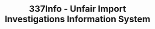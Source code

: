 ---
bigquery: https://console.cloud.google.com/bigquery?p=patents-public-data&d=usitc_investigations&page=dataset&project=sheets-management-319211
citation: US International Trade Commission 337Info Unfair Import Investigations Information
  System
contributors: US International Trade Comission
cost: None
description: US International Trade Commission 337Info Unfair Import Investigations
  Information System contains data on investigations done under Section 337. Section
  337 declares the infringement of certain statutory intellectual property rights
  and other forms of unfair competition in import trade to be unlawful practices.
  Most Section 337 investigations involve allegations of patent or registered trademark
  infringement.
documentation: FAQ and tutorial available on the site
last_edit: 04/11/2022, 22:59:53
location: https://pubapps2.usitc.gov/337external/
maintained_by: US International Trade Comission
schema_fields:
- scheduledStartDateEvidHear
- internalRemand
- investigationNo
- dateOfPublicationFrNotice
- finalIdOnViolationDue
- endDateMarkmanHearing
- invUnfairAct
- markmanHearing
- actualStartDateEvidHear
- finalDetNoViolation
- targetDate
- investigationTermDate
- investigationType
- finalIdOnViolationIssue
- teoReliefGranted
- copyrightNumbers
- patentNumbers
- dateCreated
- scheduledEndDateEvidHear
- complainant
- currentStatus
- htsNumbers
- lastUpdated
- dateComplaintFiled
- currentActiveALJ
- title
- finalDetViolation
- respondent
- cafcAppeals
- gcAttorney
- patentNumber
- issueDateOtherNonFinal
- teoIdDueDate
- ouiiAttorney
- teoIdIssueDate
- ouiiParticipation
- startDateMarkmanHearing
- actualEndDateEvidHear
- id
- trademarkNumbers
- teoProceedingInvolved
- aljAssigned
- docketNo
- publication_number
shortname: unfair_import_investigations
tags:
- import
- legal
- trade
timeframe: 2008-2021 (prior to 2008 downloadable as a JSON file)
title: 337Info - Unfair Import Investigations Information System
uuid: 2721f5ec-e599-4890-9265-9706719fc71e
---